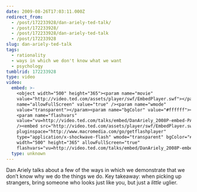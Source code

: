 ```yaml
---
date: 2009-08-26T17:03:11.000Z
redirect_from:
  - /post/172233928/dan-ariely-ted-talk/
  - /post/172233928/
  - /post/172233928/dan-ariely-ted-talk
  - /post/172233928
slug: dan-ariely-ted-talk
tags:
  - rationality
  - ways in which we don't know what we want
  - psychology
tumblrid: 172233928
type: video
video:
  embed: >-
    <object width="500" height="365"><param name="movie"
    value="http://video.ted.com/assets/player/swf/EmbedPlayer.swf"></param><param
    name="allowFullScreen" value="true" /><param name="wmode"
    value="transparent"></param><param name="bgColor" value="#ffffff"></param>
    <param name="flashvars"
    value="vu=http://video.ted.com/talks/embed/DanAriely_2008P-embed-PARTNER_high.flv&su=http://images.ted.com/images/ted/tedindex/embed-posters/DanAriely-2008P.embed_thumbnail.jpg&vw=432&vh=240&ap=0&ti=548"
    /><embed src="http://video.ted.com/assets/player/swf/EmbedPlayer.swf"
    pluginspace="http://www.macromedia.com/go/getflashplayer"
    type="application/x-shockwave-flash" wmode="transparent" bgColor="#ffffff"
    width="500" height="365" allowFullScreen="true"
    flashvars="vu=http://video.ted.com/talks/embed/DanAriely_2008P-embed-PARTNER_high.flv&su=http://images.ted.com/images/ted/tedindex/embed-posters/DanAriely-2008P.embed_thumbnail.jpg&vw=432&vh=240&ap=0&ti=548"></embed></object>
  type: unknown
---
```

<p>Dan Ariely talks about a few of the ways in which we demonstrate that we don&rsquo;t know why we do the things we do.  Key takeaway: when picking up strangers, bring someone who looks just like you, but just a <em>little</em> uglier.</p>
